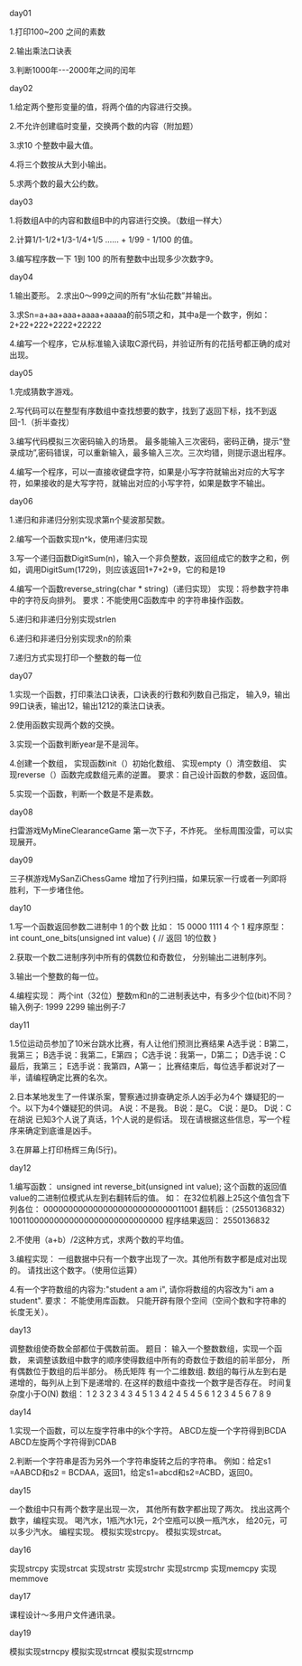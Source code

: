 day01

1.打印100~200 之间的素数

2.输出乘法口诀表

3.判断1000年---2000年之间的闰年

day02

1.给定两个整形变量的值，将两个值的内容进行交换。

2.不允许创建临时变量，交换两个数的内容（附加题）

3.求10 个整数中最大值。

4.将三个数按从大到小输出。

5.求两个数的最大公约数。

day03

1.将数组A中的内容和数组B中的内容进行交换。（数组一样大）

2.计算1/1-1/2+1/3-1/4+1/5 …… + 1/99 - 1/100 的值。

3.编写程序数一下 1到 100 的所有整数中出现多少次数字9。

day04

1.输出菱形。
2.求出0～999之间的所有“水仙花数”并输出。

3.求Sn=a+aa+aaa+aaaa+aaaaa的前5项之和，其中a是一个数字，例如：2+22+222+2222+22222

4.编写一个程序，它从标准输入读取C源代码，并验证所有的花括号都正确的成对出现。

day05

1.完成猜数字游戏。

2.写代码可以在整型有序数组中查找想要的数字，找到了返回下标，找不到返回-1.（折半查找）

3.编写代码模拟三次密码输入的场景。 最多能输入三次密码，密码正确，提示“登录成功”,密码错误，可以重新输入，最多输入三次。三次均错，则提示退出程序。

4.编写一个程序，可以一直接收键盘字符，如果是小写字符就输出对应的大写字符，如果接收的是大写字符，就输出对应的小写字符，如果是数字不输出。

day06

1.递归和非递归分别实现求第n个斐波那契数。

2.编写一个函数实现n^k，使用递归实现

3.写一个递归函数DigitSum(n)，输入一个非负整数，返回组成它的数字之和，例如，调用DigitSum(1729)，则应该返回1+7+2+9，它的和是19

4.编写一个函数reverse_string(char * string)（递归实现） 实现：将参数字符串中的字符反向排列。 要求：不能使用C函数库中 的字符串操作函数。

5.递归和非递归分别实现strlen

6.递归和非递归分别实现求n的阶乘

7.递归方式实现打印一个整数的每一位


day07

1.实现一个函数，打印乘法口诀表，口诀表的行数和列数自己指定， 输入9，输出99口诀表，输出12，输出1212的乘法口诀表。

2.使用函数实现两个数的交换。

3.实现一个函数判断year是不是润年。

4.创建一个数组， 实现函数init（）初始化数组、 实现empty（）清空数组、 实现reverse（）函数完成数组元素的逆置。 要求：自己设计函数的参数，返回值。

5.实现一个函数，判断一个数是不是素数。


day08

扫雷游戏MyMineClearanceGame
第一次下子，不炸死。
坐标周围没雷，可以实现展开。


day09

三子棋游戏MySanZiChessGame
增加了行列扫描，如果玩家一行或者一列即将胜利，下一步堵住他。


day10

1.写一个函数返回参数二进制中 1 的个数 比如： 15 0000 1111 4 个 1 程序原型： int count_one_bits(unsigned int value) { // 返回 1的位数 }

2.获取一个数二进制序列中所有的偶数位和奇数位， 分别输出二进制序列。

3.输出一个整数的每一位。

4.编程实现： 两个int（32位）整数m和n的二进制表达中，有多少个位(bit)不同？ 输入例子: 1999 2299 输出例子:7


day11

1.5位运动员参加了10米台跳水比赛，有人让他们预测比赛结果 A选手说：B第二，我第三； B选手说：我第二，E第四； C选手说：我第一，D第二； D选手说：C最后，我第三； E选手说：我第四，A第一； 比赛结束后，每位选手都说对了一半，请编程确定比赛的名次。

2.日本某地发生了一件谋杀案，警察通过排查确定杀人凶手必为4个 嫌疑犯的一个。以下为4个嫌疑犯的供词。 A说：不是我。 B说：是C。 C说：是D。 D说：C在胡说 已知3个人说了真话，1个人说的是假话。 现在请根据这些信息，写一个程序来确定到底谁是凶手。

3.在屏幕上打印杨辉三角(5行)。


day12

1.编写函数： unsigned int reverse_bit(unsigned int value); 这个函数的返回值value的二进制位模式从左到右翻转后的值。
如： 在32位机器上25这个值包含下列各位： 00000000000000000000000000011001 翻转后：（2550136832） 10011000000000000000000000000000 程序结果返回： 2550136832

2.不使用（a+b）/2这种方式，求两个数的平均值。

3.编程实现： 一组数据中只有一个数字出现了一次。其他所有数字都是成对出现的。 请找出这个数字。（使用位运算）

4.有一个字符数组的内容为:"student a am i", 请你将数组的内容改为"i am a student". 要求： 不能使用库函数。 只能开辟有限个空间（空间个数和字符串的长度无关）。


day13

调整数组使奇数全部都位于偶数前面。
题目：
输入一个整数数组，实现一个函数， 来调整该数组中数字的顺序使得数组中所有的奇数位于数组的前半部分， 所有偶数位于数组的后半部分。
杨氏矩阵 有一个二维数组. 数组的每行从左到右是递增的，每列从上到下是递增的. 在这样的数组中查找一个数字是否存在。 时间复杂度小于O(N)
数组： 1 2 3 2 3 4 3 4 5
1 3 4 2 4 5 4 5 6
1 2 3 4 5 6 7 8 9


day14

1.实现一个函数，可以左旋字符串中的k个字符。 ABCD左旋一个字符得到BCDA ABCD左旋两个字符得到CDAB

2.判断一个字符串是否为另外一个字符串旋转之后的字符串。 例如：给定s1 =AABCD和s2 = BCDAA，返回1，给定s1=abcd和s2=ACBD，返回0。


day15

一个数组中只有两个数字是出现一次， 其他所有数字都出现了两次。 找出这两个数字，编程实现。
喝汽水，1瓶汽水1元，2个空瓶可以换一瓶汽水， 给20元，可以多少汽水。 编程实现。
模拟实现strcpy。
模拟实现strcat。


day16

实现strcpy
实现strcat
实现strstr
实现strchr
实现strcmp
实现memcpy
实现memmove


day17

课程设计～多用户文件通讯录。


day19

模拟实现strncpy
模拟实现strncat
模拟实现strncmp
